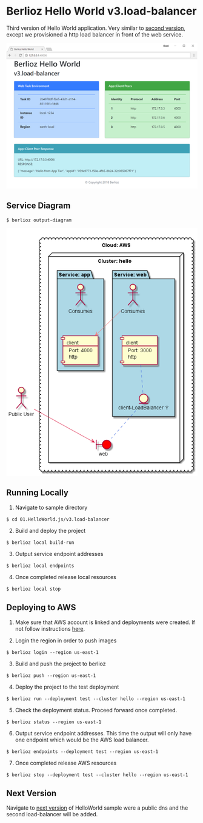 # Berlioz Hello World v3.load-balancer

Third version of Hello World application. Very similar to [second version](../v2.second-service), except we provisioned a http load balancer in front of the web service.

![v3.load-balancer Screenshot](screenshot.png)

## Service Diagram
```
$ berlioz output-diagram
```
![v3.load-balancer Diagram](diagram.png)

## Running Locally

1. Navigate to sample directory
```
$ cd 01.HelloWorld.js/v3.load-balancer
```

2. Build and deploy the project
```
$ berlioz local build-run
```

3. Output service endpoint addresses
```
$ berlioz local endpoints
```

4. Once completed release local resources
```
$ berlioz local stop
```

## Deploying to AWS

1. Make sure that AWS account is linked and deployments were created. If not follow instructions [here](../../README.md).

2. Login the region in order to push images
```
$ berlioz login --region us-east-1
```

3. Build and push the project to berlioz
```
$ berlioz push --region us-east-1
```

4. Deploy the project to the test deployment
```
$ berlioz run --deployment test --cluster hello --region us-east-1
```

5. Check the deployment status. Proceed forward once completed.
```
$ berlioz status --region us-east-1
```

6. Output service endpoint addresses. This time the output will only have one
endpoint which would be the AWS load balancer.
```
$ berlioz endpoints --deployment test --region us-east-1
```

7. Once completed release AWS resources
```
$ berlioz stop --deployment test --cluster hello --region us-east-1
```


## Next Version
Navigate to [next version](../v4.dns) of HelloWorld sample were a public dns and the second load-balancer will be added.
